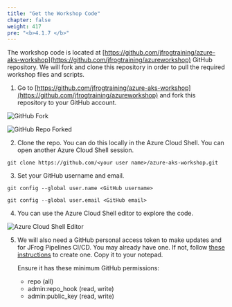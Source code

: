 ```yaml
---
title: "Get the Workshop Code"
chapter: false
weight: 417
pre: "<b>4.1.7 </b>"
---
```


The workshop code is located at [https://github.com/jfrogtraining/azure-aks-workshop](https://github.com/jfrogtraining/azureworkshop) GitHub repository. We will fork and clone this repository in order to pull the required workshop files and scripts.

1. Go to [https://github.com/jfrogtraining/azure-aks-workshop](https://github.com/jfrogtraining/azureworkshop) and fork this repository to your GitHub account. 

![GitHub Fork](/images/github-fork.png)

![GitHub Repo Forked](/images/github-repo-forked.png)

2. Clone the repo. You can do this locally in the Azure Cloud Shell. You can open another Azure Cloud Shell session.

``
git clone https://github.com/<your user name>/azure-aks-workshop.git
``

3. Set your GitHub username and email.

``
git config --global user.name <GitHub username>
``

``
git config --global user.email <GitHub email>
``

4. You can use the Azure Cloud Shell editor to explore the code.

![Azure Cloud Shell Editor](/images/azure-cloud-shell-editor.png)

5. We will also need a GitHub personal access token to make updates and for JFrog Pipelines CI/CD. You may already have one. If not, follow [these instructions](https://docs.github.com/en/github/authenticating-to-github/creating-a-personal-access-token) to create one. Copy it to your notepad. 
   
    Ensure it has these minimum GitHub permissions:

    - repo (all)
    - admin:repo_hook (read, write)
    - admin:public_key (read, write)
